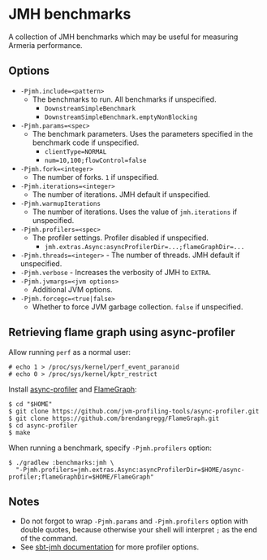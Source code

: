 # JMH benchmarks

A collection of JMH benchmarks which may be useful for measuring Armeria performance.

## Options

- `-Pjmh.include=<pattern>`
  - The benchmarks to run. All benchmarks if unspecified.
    - `DownstreamSimpleBenchmark`
    - `DownstreamSimpleBenchmark.emptyNonBlocking`
- `-Pjmh.params=<spec>`
  - The benchmark parameters. Uses the parameters specified in the benchmark code if unspecified.
    - `clientType=NORMAL`
    - `num=10,100;flowControl=false`
- `-Pjmh.fork=<integer>`
  - The number of forks. `1` if unspecified.
- `-Pjmh.iterations=<integer>`
  - The number of iterations. JMH default if unspecified.
- `-Pjmh.warmupIterations`
  - The number of iterations. Uses the value of `jmh.iterations` if unspecified.
- `-Pjmh.profilers=<spec>`
  - The profiler settings. Profiler disabled if unspecified.
    - `jmh.extras.Async:asyncProfilerDir=...;flameGraphDir=...`
- `-Pjmh.threads=<integer>` - The number of threads. JMH default if unspecified.
- `-Pjmh.verbose` - Increases the verbosity of JMH to `EXTRA`.
- `-Pjmh.jvmargs=<jvm options>`
  - Additional JVM options.
- `-Pjmh.forcegc=<true|false>`
  - Whether to force JVM garbage collection. `false` if unspecified.

## Retrieving flame graph using async-profiler

Allow running `perf` as a normal user:

```
# echo 1 > /proc/sys/kernel/perf_event_paranoid
# echo 0 > /proc/sys/kernel/kptr_restrict
```

Install [async-profiler](https://github.com/jvm-profiling-tools/async-profiler) and
[FlameGraph](https://github.com/brendangregg/FlameGraph):

```
$ cd "$HOME"
$ git clone https://github.com/jvm-profiling-tools/async-profiler.git
$ git clone https://github.com/brendangregg/FlameGraph.git
$ cd async-profiler
$ make
```

When running a benchmark, specify `-Pjmh.profilers` option:

```
$ ./gradlew :benchmarks:jmh \
  "-Pjmh.profilers=jmh.extras.Async:asyncProfilerDir=$HOME/async-profiler;flameGraphDir=$HOME/FlameGraph"
```

## Notes

- Do not forgot to wrap `-Pjmh.params` and `-Pjmh.profilers` option with double quotes, because otherwise your
  shell will interpret `;` as the end of the command.
- See [sbt-jmh documentation](https://github.com/ktoso/sbt-jmh#using-async-profiler) for more profiler options.
